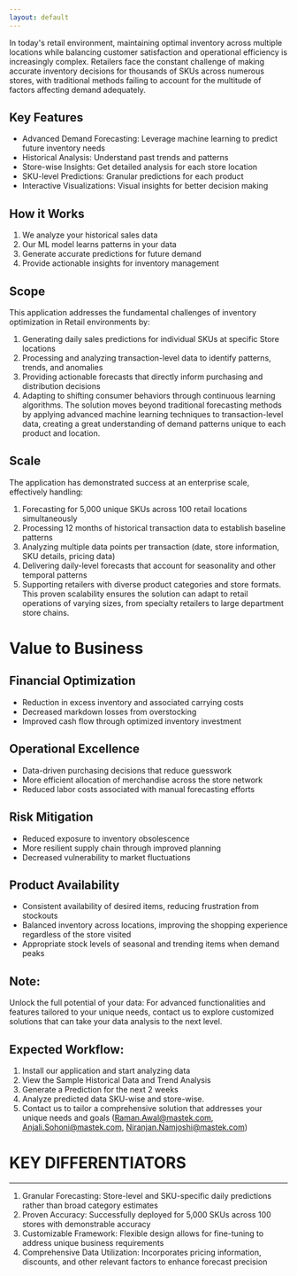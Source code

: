 ```yaml
---
layout: default
---
```


In today's retail environment, maintaining optimal inventory across multiple locations while balancing customer satisfaction and operational efficiency is increasingly complex. Retailers face the constant challenge of making accurate inventory decisions for thousands of SKUs across numerous stores, with traditional methods failing to account for the multitude of factors affecting demand adequately. 

## Key Features

*   Advanced Demand Forecasting: Leverage machine learning to predict future inventory needs
*   Historical Analysis: Understand past trends and patterns
*   Store-wise Insights: Get detailed analysis for each store location
*   SKU-level Predictions: Granular predictions for each product
*   Interactive Visualizations: Visual insights for better decision making

## How it Works

1.  We analyze your historical sales data
2.  Our ML model learns patterns in your data
3.  Generate accurate predictions for future demand
4.  Provide actionable insights for inventory management

## Scope

This application addresses the fundamental challenges of inventory optimization in Retail environments by:
1.  Generating daily sales predictions for individual SKUs at specific Store locations
2.  Processing and analyzing transaction-level data to identify patterns, trends, and anomalies
3.  Providing actionable forecasts that directly inform purchasing and distribution decisions
4.  Adapting to shifting consumer behaviors through continuous learning algorithms. The solution moves beyond traditional forecasting methods by applying advanced machine learning techniques to transaction-level data, creating a great understanding of demand patterns unique to each product and location.

## Scale

The application has demonstrated success at an enterprise scale, effectively handling:
1.  Forecasting for 5,000 unique SKUs across 100 retail locations simultaneously
2.  Processing 12 months of historical transaction data to establish baseline patterns
3.  Analyzing multiple data points per transaction (date, store information, SKU details, pricing data)
4.  Delivering daily-level forecasts that account for seasonality and other temporal patterns
5.  Supporting retailers with diverse product categories and store formats. This proven scalability ensures the solution can adapt to retail operations of varying sizes, from specialty retailers to large department store chains.

# Value to Business

## Financial Optimization

*   Reduction in excess inventory and associated carrying costs
*   Decreased markdown losses from overstocking
*   Improved cash flow through optimized inventory investment

## Operational Excellence

*   Data-driven purchasing decisions that reduce guesswork
*   More efficient allocation of merchandise across the store network
*   Reduced labor costs associated with manual forecasting efforts

## Risk Mitigation

*   Reduced exposure to inventory obsolescence
*   More resilient supply chain through improved planning
*   Decreased vulnerability to market fluctuations

## Product Availability

*   Consistent availability of desired items, reducing frustration from stockouts
*   Balanced inventory across locations, improving the shopping experience regardless of the store visited
*   Appropriate stock levels of seasonal and trending items when demand peaks

## Note:

Unlock the full potential of your data: For advanced functionalities and features tailored to your unique needs, contact us to explore customized solutions that can take your data analysis to the next level.

## Expected Workflow:

1.  Install our application and start analyzing data
2.  View the Sample Historical Data and Trend Analysis
3.  Generate a Prediction for the next 2 weeks
4.  Analyze predicted data SKU-wise and store-wise.
5.  Contact us to tailor a comprehensive solution that addresses your unique needs and goals (Raman.Awal@mastek.com, Anjali.Sohoni@mastek.com, Niranjan.Namjoshi@mastek.com)

# KEY DIFFERENTIATORS
* * *
1.  Granular Forecasting: Store-level and SKU-specific daily predictions rather than broad category estimates
2.  Proven Accuracy: Successfully deployed for 5,000 SKUs across 100 stores with demonstrable accuracy
3.  Customizable Framework: Flexible design allows for fine-tuning to address unique business requirements
4.  Comprehensive Data Utilization: Incorporates pricing information, discounts, and other relevant factors to enhance forecast precision
